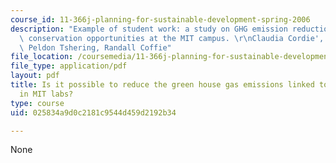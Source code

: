 ```yaml
---
course_id: 11-366j-planning-for-sustainable-development-spring-2006
description: "Example of student work: a study on GHG emission reduction through energy\
  \ conservation opportunities at the MIT campus. \r\nClaudia Cordie', Jiwoon Kim,\
  \ Peldon Tshering, Randall Coffie"
file_location: /coursemedia/11-366j-planning-for-sustainable-development-spring-2006/025834a9d0c2181c9544d459d2192b34_final2005.pdf
file_type: application/pdf
layout: pdf
title: Is it possible to reduce the green house gas emissions linked to energy use
  in MIT labs?
type: course
uid: 025834a9d0c2181c9544d459d2192b34

---
```

None